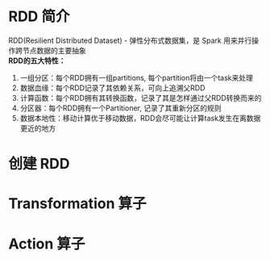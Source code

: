 # RDD 简介
RDD(Resilient Distributed Dataset) - 弹性分布式数据集，是 Spark 用来并行操作跨节点数据的主要抽象  
**RDD的五大特性：**
1. 一组分区：每个RDD拥有一组partitions, 每个partition将由一个task来处理
2. 数据血缘：每个RDD记录了其依赖关系，可向上追溯父RDD
3. 计算函数：每个RDD拥有其转换函数，记录了其是怎样通过父RDD转换而来的
4. 分区器：每个RDD拥有一个Partitioner, 记录了其重新分区的规则
5. 数据本地性：移动计算优于移动数据，RDD会尽可能让计算task发生在离数据更近的地方


# 创建 RDD

# Transformation 算子

# Action 算子
